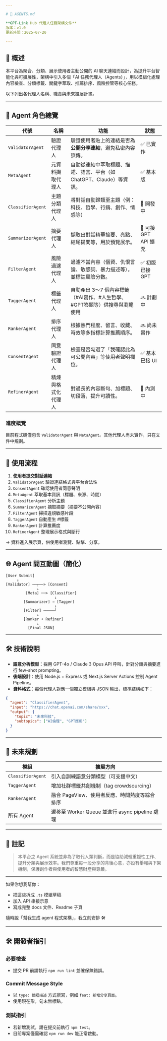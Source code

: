 ```yaml
---

# 🤖 AGENTS.md

**GPT-Link Hub 代理人任務架構文件**
版本：v1.0
更新時間：2025-07-20

---
```


## 🧭 概述

本平台為聚合、分類、展示使用者主動公開的 AI 聊天連結而設計，為提升平台智能化與可擴展性，架構中引入多個「AI 任務代理人（Agents）」，用以模組化處理內容檢查、分類標籤、關鍵字萃取、推薦排序、風險控管等核心任務。

以下列出各代理人名稱、職責與未來擴展計畫。

---

## 🧠 Agent 角色總覽

| 代號                | 名稱        | 功能                                          | 狀態               |
| ----------------- | --------- | ------------------------------------------- | ---------------- |
| `ValidatorAgent`  | 驗證代理人     | 驗證使用者貼上的連結是否為**公開分享連結**，避免私密內容誤傳。           | ✅ 已實作            |
| `MetaAgent`       | 元資料擷取代理人  | 自動從連結中萃取標題、描述、語言、平台（如 ChatGPT、Claude）等資訊。   | ✅ 基本版            |
| `ClassifierAgent` | 主題分類代理人   | 將對話自動歸類至主題（例：科技、哲學、行銷、創作、情感等）               | 🔄 開發中           |
| `SummarizerAgent` | 摘要代理人     | 擷取出對話精華摘要、亮點、結尾提問等，用於預覽展示。                  | 🔄 可接 GPT API 擴充 |
| `FilterAgent`     | 風險過濾代理人   | 過濾不當內容（個資、仇恨言論、敏感詞、暴力描述等），並標註風險分數。          | ✅ 初版已接 GPT       |
| `TaggerAgent`     | 標籤代理人     | 自動產出 3～7 個內容標籤（#AI寫作、#人生哲學、#GPT答題等）供搜尋與瀏覽使用 | 🔜 計劃中           |
| `RankerAgent`     | 排序代理人     | 根據熱門程度、留言、收藏、時效等多指標計算推薦順序。                  | 🔜 尚未實作          |
| `ConsentAgent`    | 同意驗證代理人   | 檢查是否勾選了「我確認此為可公開內容」等使用者聲明欄位。                | ✅ 基本已接 UI        |
| `RefinerAgent`    | 精煉與格式化代理人 | 對過長的內容斷句、加標題、切段落，提升可讀性。                     | 🔄 內測中           |

### 進度概覽

目前程式碼僅包含 `ValidatorAgent` 與 `MetaAgent`。其他代理人尚未實作，只在文件中規劃。

---

## 🧩 使用流程

1. **使用者提交對話連結**
2. `ValidatorAgent` 驗證連結格式與平台合法性
3. `ConsentAgent` 確認使用者同意聲明
4. `MetaAgent` 萃取基本資訊（標題、來源、時間）
5. `ClassifierAgent` 分析主題
6. `SummarizerAgent` 摘取摘要（摘要不公開內容）
7. `FilterAgent` 掃描違規敏感片段
8. `TaggerAgent` 自動產生 #標籤
9. `RankerAgent` 計算推薦度
10. `RefinerAgent` 整理展示格式與斷行

→ 資料進入展示頁，供使用者瀏覽、點擊、分享。

---

## 🌐 Agent 間互動圖（簡化）

```
[User Submit] 
     ↓
[Validator] ──┬──> [Consent]
              ↓
         [Meta] ──> [Classifier]
                      ↓
        [Summarizer] → [Tagger]
                      ↓
        [Filter] ─────┘
              ↓
        [Ranker + Refiner] 
              ↓
          [Final JSON]
```

---

## 🛠️ 技術說明

* **語意分析模型**：採用 GPT-4o / Claude 3 Opus API 呼叫，針對分類與摘要進行 few-shot prompting。
* **後端設計**：使用 Node.js + Express 或 Next.js Server Actions 控制 Agent Pipeline。
* **資料格式**：每個代理人對應一個獨立模組與 JSON 輸出，標準結構如下：

```json
{
  "agent": "ClassifierAgent",
  "input": "https://chat.openai.com/share/xxx",
  "output": {
    "topic": "未來科技",
    "subtopics": ["AI倫理", "GPT應用"]
  }
}
```

---

## 🚀 未來規劃

| 模組                | 擴展方向                                   |
| ----------------- | -------------------------------------- |
| `ClassifierAgent` | 引入自訓練語意分類模型（可支援中文）                     |
| `TaggerAgent`     | 增加社群標籤共創機制（tag crowdsourcing）          |
| `RankerAgent`     | 融合 PageView、使用者反應、時間熱度等綜合排序            |
| 所有 Agent          | 遷移至 Worker Queue 並進行 async pipeline 處理 |

---

## 💬 註記

> 本平台之 Agent 系統並非為了取代人類判斷，而是協助減輕重複性工作、提升分類與展示效率。我們尊重每一段分享的背後心意，亦設有舉報與下架機制，保護創作者與使用者的智慧財產與尊嚴。

---

如果你想我幫你：

* 把這些拆成 `.ts` 模組草稿
* 加入 API 串接示意
* 寫成完整 docs 文件、Readme 子頁

隨時說「幫我生成 agent 程式架構」，我立刻安排 🛠️

---

## 🛠️ 開發者指引

### 必要檢查

- 提交 PR 前請執行 `npm run lint` 並確保無錯誤。

### Commit Message Style

- 以 `type: 簡短描述` 方式撰寫，例如 `feat: 新增分享頁面`。
- 使用現在形，句末無標點。

### 測試指引

- 若新增測試，請在提交前執行 `npm test`。
- 目前專案僅需確認 `npm run dev` 能正常啟動。
